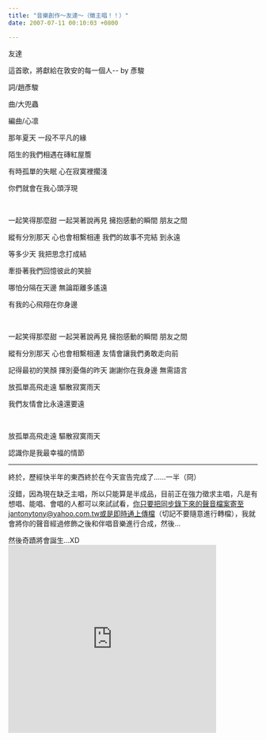 ```yaml
---
title: "音樂創作～友達～（徵主唱！！）"
date: 2007-07-11 00:10:03 +0800

---
```

友達



這首歌，將獻給在敦安的每一個人-- by 彥駿



詞/趙彥駿

曲/大兜蟲

編曲/心凛



那年夏天 一段不平凡的緣

陌生的我們相遇在磚紅屋簷

有時孤單的失眠 心在寂寞裡擱淺

你們就會在我心頭浮現

&nbsp;



一起笑得那麼甜 一起哭著說再見 擁抱感動的瞬間 朋友之間

縱有分別那天 心也會相繫相連 我們的故事不完結 到永遠



等多少天 我把思念打成結

牽掛著我們回憶彼此的笑臉

哪怕分隔在天邊 無論距離多遙遠

有我的心飛翔在你身邊

&nbsp;



一起笑得那麼甜 一起哭著說再見 擁抱感動的瞬間 朋友之間

縱有分別那天 心也會相繫相連 友情會讓我們勇敢走向前



記得最初的笑顏 揮別憂傷的昨天 謝謝你在我身邊 無需語言

放孤單高飛走遠 驅散寂寞雨天

我們友情會比永遠還要遠

&nbsp;



放孤單高飛走遠 驅散寂寞雨天

認識你是我最幸福的情節







---

終於，歷經快半年的東西終於在今天宣告完成了......一半（冏）



沒錯，因為現在缺乏主唱，所以只能算是半成品，目前正在強力徵求主唱，凡是有想唱、能唱、會唱的人都可以來試試看，你只要把同步錄下來的聲音檔案寄至jantonytony@yahoo.com.tw或是即時通上傳檔（切記不要隨意進行轉檔），我就會將你的聲音經過修飾之後和伴唱音樂進行合成，然後...



然後奇蹟將會誕生...XD<iframe marginwidth="0" marginheight="0" src="http://vlog.xuite.net/vlog/guest/external.php?media_id=c0o5VTZ5LTEzMzYzMi5mbHY=" frameborder="0" width="420" scrolling="no" height="380"></iframe>







 





 





 


